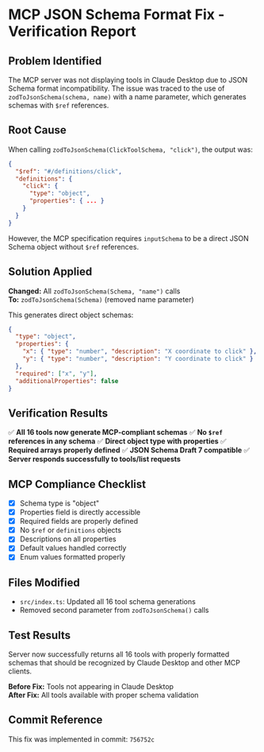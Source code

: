 # MCP JSON Schema Format Fix - Verification Report

## Problem Identified

The MCP server was not displaying tools in Claude Desktop due to JSON Schema format incompatibility. The issue was traced to the use of `zodToJsonSchema(schema, name)` with a name parameter, which generates schemas with `$ref` references.

## Root Cause

When calling `zodToJsonSchema(ClickToolSchema, "click")`, the output was:
```json
{
  "$ref": "#/definitions/click",
  "definitions": {
    "click": {
      "type": "object",
      "properties": { ... }
    }
  }
}
```

However, the MCP specification requires `inputSchema` to be a direct JSON Schema object without `$ref` references.

## Solution Applied

**Changed:** All `zodToJsonSchema(Schema, "name")` calls  
**To:** `zodToJsonSchema(Schema)` (removed name parameter)

This generates direct object schemas:
```json
{
  "type": "object",
  "properties": {
    "x": { "type": "number", "description": "X coordinate to click" },
    "y": { "type": "number", "description": "Y coordinate to click" }
  },
  "required": ["x", "y"],
  "additionalProperties": false
}
```

## Verification Results

✅ **All 16 tools now generate MCP-compliant schemas**
✅ **No `$ref` references in any schema**
✅ **Direct object type with properties**
✅ **Required arrays properly defined**
✅ **JSON Schema Draft 7 compatible**
✅ **Server responds successfully to tools/list requests**

## MCP Compliance Checklist

- [x] Schema type is "object"
- [x] Properties field is directly accessible
- [x] Required fields are properly defined
- [x] No `$ref` or `definitions` objects
- [x] Descriptions on all properties
- [x] Default values handled correctly
- [x] Enum values formatted properly

## Files Modified

- `src/index.ts`: Updated all 16 tool schema generations
- Removed second parameter from `zodToJsonSchema()` calls

## Test Results

Server now successfully returns all 16 tools with properly formatted schemas that should be recognized by Claude Desktop and other MCP clients.

**Before Fix:** Tools not appearing in Claude Desktop  
**After Fix:** All tools available with proper schema validation

## Commit Reference

This fix was implemented in commit: `756752c`